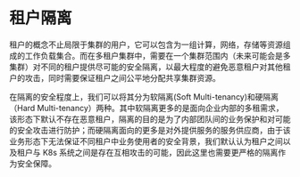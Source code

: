 # 租户隔离

租户的概念不止局限于集群的用户，它可以包含为一组计算，网络，存储等资源组成的工作负载集合。而在多租户集群中，需要在一个集群范围内（未来可能会是多集群）对不同的租户提供尽可能的安全隔离，以最大程度的避免恶意租户对其他租户的攻击，同时需要保证租户之间公平地分配共享集群资源。

在隔离的安全程度上，我们可以将其分为软隔离(Soft Multi-tenancy)和硬隔离（Hard Multi-tenancy）两种。其中软隔离更多的是面向企业内部的多租需求，该形态下默认不存在恶意租户，隔离的目的是为了内部团队间的业务保护和对可能的安全攻击进行防护；而硬隔离面向的更多是对外提供服务的服务供应商，由于该业务形态下无法保证不同租户中业务使用者的安全背景，我们默认认为租户之间以及租户与 K8s 系统之间是存在互相攻击的可能，因此这里也需要更严格的隔离作为安全保障。
